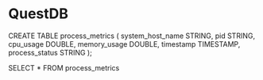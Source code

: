 # QuestDB
CREATE TABLE process_metrics ( system_host_name STRING, pid STRING, cpu_usage DOUBLE, memory_usage DOUBLE, timestamp TIMESTAMP, process_status STRING );

SELECT * FROM process_metrics
